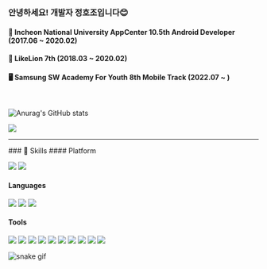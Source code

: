 ### 안녕하세요! 개발자 정호조입니다😊

#### 🥰 Incheon National University AppCenter 10.5th Android Developer (2017.06 ~ 2020.02)
#### 🦁 LikeLion 7th (2018.03 ~ 2020.02)
#### 🖥️ Samsung SW Academy For Youth 8th Mobile Track (2022.07 ~ )
</br>

![Anurag's GitHub stats](https://github-readme-stats.vercel.app/api?username=hojoJeong&show_icons=true&theme=darcula)
<p>
  <a href="https://www.instagram.com/jhj_423/" target="_blank"><img src="https://img.shields.io/badge/Instagram-E4405F?style=flat-square&logo=instagram&logoColor=white"/></a>
</p>

</b>

<hr>
### 💪 Skills
#### Platform 
<p>
  <img src="https://img.shields.io/badge/Android-3DDC84?style=flat-square&logo=Android&logoColor=white"/>
  <img src="https://img.shields.io/badge/Flutter-02569B?style=flat-square&logo=Flutter&logoColor=white"/>
</p>

#### Languages
<p>
  <img src="https://img.shields.io/badge/Java-007396?style=flat-square&logo=Java&logoColor=white"/>
  <img src="https://img.shields.io/badge/Kotlin-0095D5?style=flat-square&logo=Kotlin&logoColor=white"/> 
  <img src="https://img.shields.io/badge/Dart-0175C2?style=flat-square&logo=Dart&logoColor=white"/> 
</p>
 
#### Tools
<p>
  <img src="https://img.shields.io/badge/Android%20Studio-313335?style=flat-square&logo=androidstudio&logoColor=99CC00"/>
  <img src="https://img.shields.io/badge/Visual%20Studio-565656?style=flat-square&logo=visualstudio&logoColor=CB96F8"/>
  <img src="https://img.shields.io/badge/Intellij-000000?style=flat-square&logo=intellijidea&logoColor=white"/>
  <img src="https://img.shields.io/badge/Eclipse-2C2255?style=flat-square&logo=Eclipse&logoColor=CB96F8"/>
  <img src="https://img.shields.io/badge/PostMan-FF6C37?style=flat-square&logo=PostMan&logoColor=white"/>
  <img src="https://img.shields.io/badge/Slack-4A154B?style=flat-square&logo=slack&logoColor=white"/>
  <img src="https://img.shields.io/badge/Notion-EEEEEE?style=flat-square&logo=Notion&logoColor=black"/>
  <img src="https://img.shields.io/badge/Source%20Tree-005DF4?style=flat-square&logo=sourcetree&logoColor=white"/>
  <img src="https://img.shields.io/badge/Git-F05032?style=flat-square&logo=Git&logoColor=white"/>
  <img src="https://img.shields.io/badge/Jira-0052CC?style=flat-square&logo=Jira&logoColor=white"/>
</p>
</b>

![snake gif](https://github.com/hojoJeong/hojoJeong/blob/output/github-contribution-grid-snake.svg)
